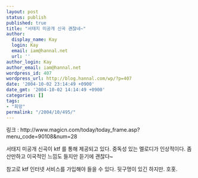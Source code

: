 ```yaml
---
layout: post
status: publish
published: true
title: "서태지 미공개 신곡 괜찮네~"
author:
  display_name: Kay
  login: Kay
  email: iam@hannal.net
  url: ''
author_login: Kay
author_email: iam@hannal.net
wordpress_id: 407
wordpress_url: http://blog.hannal.com/wp/?p=407
date: '2004-10-02 23:14:49 +0900'
date_gmt: '2004-10-02 14:14:49 +0900'
categories: []
tags:
- "희망"
permalink: "/2004/10/495/"
---
```

<p>링크 : http://www.magicn.com/today/today_frame.asp?menu_code=90108&num=28</p>
<p>서태지 미공개 신곡이 ktf 를 통해 제공되고 있다. 중독성 있는 멜로디가 인상적이다. 좀 산만하고 이국적인 느낌도 들지만 듣기에 괜찮다~</p>
<p>참고로 ktf 인터넷 서비스를 가입해야 들을 수 있다. 뒷구멍이 있긴 하지만. 호홋.</p>
